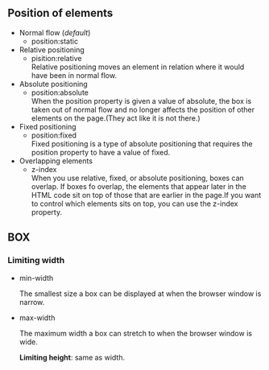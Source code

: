 ## Position of elements
* Normal flow (*default*)
	* position:static
* Relative positioning
	* pisition:relative  
Relative positioning moves an element in relation where it would have been in normal flow.
* Absolute positioning
	* position:absolute  
When the position property is given a value of absolute, the box is taken out of normal flow and no longer affects the position of other elements on the page.(They act like it is not there.)  
* Fixed positioning
	* position:fixed  
Fixed positioning is a type of absolute positioning that requires the position property to have a value of fixed.
* Overlapping elements
	* z-index  
When you use relative, fixed, or absolute positioning, boxes can overlap. If boxes fo overlap, the elements that appear later in the HTML code sit on top of those that are earlier in the page.If you want to control which elements sits on top, you can use the z-index property.

## BOX

### Limiting width

* min-width

  The smallest size a box can be displayed at when the browser window is narrow.

* max-width

  The maximum width a box can stretch to when the browser window is wide.

  **Limiting height**: same as width.